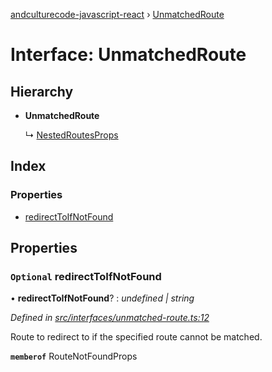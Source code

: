 [andculturecode-javascript-react](../README.md) › [UnmatchedRoute](unmatchedroute.md)

# Interface: UnmatchedRoute

## Hierarchy

-   **UnmatchedRoute**

    ↳ [NestedRoutesProps](nestedroutesprops.md)

## Index

### Properties

-   [redirectToIfNotFound](unmatchedroute.md#optional-redirecttoifnotfound)

## Properties

### `Optional` redirectToIfNotFound

• **redirectToIfNotFound**? : _undefined | string_

_Defined in [src/interfaces/unmatched-route.ts:12](https://github.com/AndcultureCode/AndcultureCode.JavaScript.React/blob/93d00e6/src/interfaces/unmatched-route.ts#L12)_

Route to redirect to if the specified route cannot be matched.

**`memberof`** RouteNotFoundProps
